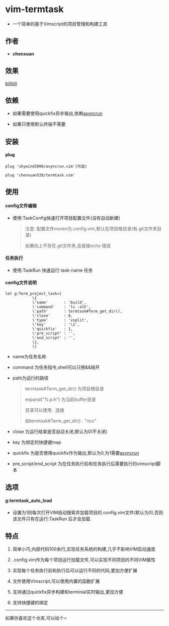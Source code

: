 # vim-termtask

- 一个简单的基于Vimscript的项目管理和构建工具

## 作者

- **chenxuan**

## 效果

[bilibili](https://www.bilibili.com/video/BV1s14y1V7Na/)

## 依赖

- 如果需要使用quickfix异步输出,依赖[asyncrun](https://github.com/skywind3000/asyncrun.vim)

- 如果只使用默认终端不需要

## 安装

#### plug

```vim
plug 'skywind3000/asyncrun.vim'(可选)

plug 'chenxuan520/termtask.vim'
```

## 使用

#### config文件编辑

- 使用:TaskConfig快速打开项目配置文件(没有自动新建)

  
  > 注意: 配置文件moren为.config.vim,默认在项目根目录(有.git文件夹目录)
  > 
  > 如果向上不存在.git文件夹,会直接echo 错误

#### 任务执行

- 使用:TaskRun <task-name> 快速运行 task-name 任务

#### config文件说明

```vim
let g:Term_project_task=[
            \{
            \'name'       : 'build',
            \'command'    : 'ls -alh',
            \'path'       : termtask#Term_get_dir(),
            \'close'      : 0,
            \'type'       : 'vsplit',
            \'key'        : '\1',
            \'quickfix'   : 1,
            \'pre_script' : '',
            \'end_script' : '',
            \},
            \]
```

- name为任务名称

- command 为任务指令,shell可以只用&&隔开

- path为运行的路径

  
  > termtask#Term_get_dir() 为项目根目录
  > 
  > expand("%:p:h") 为当前buffer目录
  > 
  > 目录可以使用 . 连接
  > 
  > 如termtask#Term_get_dir() . "/src"

- close 为运行结束是否自动关闭,默认为0(不关闭)

- key 为绑定的快捷键map

- quickfix 为是否使用quickfix作为输出,默认为0,为1需要[asyncrun](https://github.com/skywind3000/asyncrun.vim)

- pre_script/end_script 为在任务执行前和任务执行后需要执行的vimscript脚本

## 选项

#### g:termtask_auto_load

- 设置为1则每次打开VIM自动搜索并加载项目的.config.vim文件(默认为0),否则该文件只有在运行:TaskRun 后才会加载

## 特点

1. 简单小巧,内部代码100余行,实现任务系统的构建,几乎不影响VIM启动速度

2. .config.vim作为每个项目运行加载文件,可以实现不同项目的不同VIM属性

3. 实现每个任务执行前和执行后可以运行不同的代码,更加方便扩展

4. 文件使用Vimscript,可以使用内置的函数扩展

5. 支持通过quickfix异步构建和terminial实时输出,更加方便

6. 支持快捷键的绑定

---

如果你喜欢这个仓库,可以给个⭐
